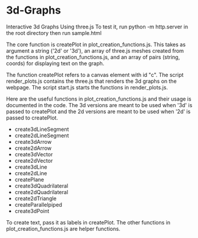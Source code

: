 # 3d-Graphs
Interactive 3d Graphs Using three.js
To test it, run python -m http.server in the root directory then run sample.html

The core function is createPlot in plot_creation_functions.js. This takes as argument a string ('2d' or '3d'), an array of three.js meshes created from the functions in plot_creation_functions.js, and an array of pairs (string, coords) for displaying text on the graph.

The function createPlot refers to a canvas element with id "c". The script render_plots.js contains the three.js that renders the 3d graphs on the webpage. The script start.js starts the functions in render_plots.js.

Here are the useful functions in plot_creation_functions.js and their usage is documented in the code. The 3d versions are meant to be used when '3d' is passed to createPlot and the 2d versions are meant to be used when '2d' is passed to createPlot.

- create3dLineSegment
- create2dLineSegment
- create3dArrow
- create2dArrow
- create3dVector
- create2dVector
- create3dLine
- create2dLine
- createPlane
- create3dQuadrilateral
- create2dQuadrilateral
- create2dTriangle
- createParallelpiped
- create3dPoint

To create text, pass it as labels in createPlot. The other functions in plot_creation_functions.js are helper functions.
